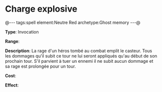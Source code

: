 # Charge explosive

@---
tags:spell
element:Neutre Red
archetype:Ghost memory
---@

**Type**:
Invocation

**Range**:

**Description**:
La rage d'un héros tombé au combat emplit le casteur. Tous les dommages qu'il subit ce tour ne lui seront appliqués qu'au début de son prochain tour. S'il parvient à tuer un ennemi il ne subit aucun dommage et sa rage est prolongée pour un tour.

**Cost**:

**Effect**:
